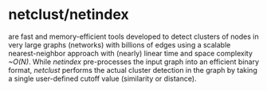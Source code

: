netclust/netindex
=================
are fast and memory-efficient tools developed to detect clusters of nodes in very large graphs (networks) with billions of edges using a scalable nearest-neighbor approach with (nearly) linear time and space complexity *~O(N)*. While *netindex* pre-processes the input graph into an efficient binary format, *netclust* performs the actual cluster detection in the graph by taking a single user-defined cutoff value (similarity or distance).
